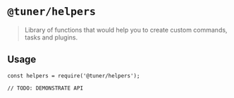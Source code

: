 # `@tuner/helpers`

> Library of functions that would help you to create custom commands, tasks and plugins.

## Usage

```
const helpers = require('@tuner/helpers');

// TODO: DEMONSTRATE API
```
